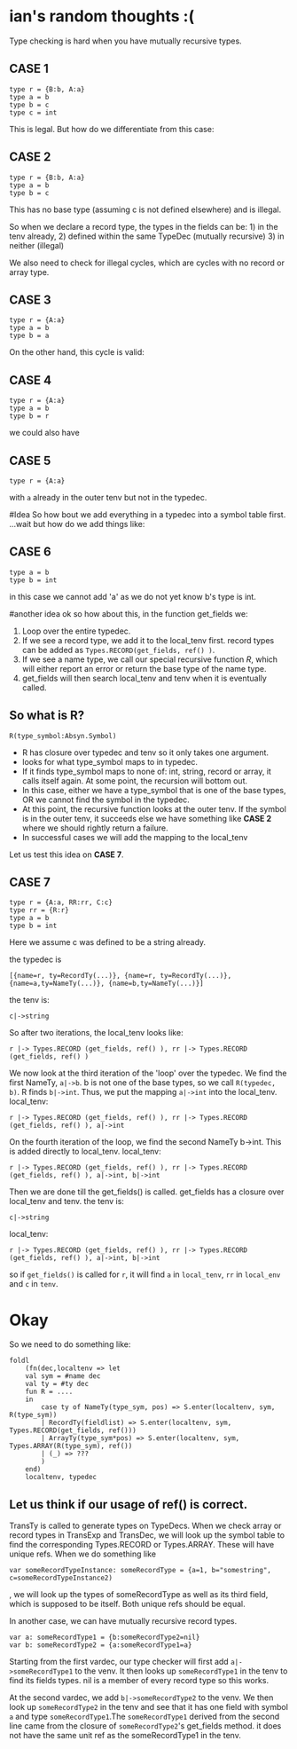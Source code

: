 # ian's random thoughts :(
Type checking is hard when you have mutually recursive types.

## CASE 1
```
type r = {B:b, A:a}
type a = b
type b = c
type c = int
```

This is legal. But how do we differentiate from this case:

## CASE 2
```
type r = {B:b, A:a}
type a = b
type b = c
```
This has no base type (assuming c is not defined elsewhere) and is illegal.

So when we declare a record type, the types in the fields can be: 1) in the tenv already, 2) defined within the same TypeDec (mutually recursive) 3) in neither (illegal)

We also need to check for illegal cycles, which are cycles with no record or array type.
## CASE 3
```
type r = {A:a}
type a = b
type b = a
```

On the other hand, this cycle is valid:
## CASE 4
```
type r = {A:a}
type a = b
type b = r
```
we could also have
## CASE 5
```
type r = {A:a}
```
with `a` already in the outer tenv but not in the typedec.

#Idea
So how bout we add everything in a typedec into a symbol table first.
...wait but how do we add things like:
## CASE 6
```
type a = b
type b = int
```

in this case we cannot add 'a' as we do not yet know b's type is int.

#another idea
ok so how about this, in the function get_fields we:
1. Loop over the entire typedec.
2. If we see a record type, we add it to the local_tenv first. record types can be added as `Types.RECORD(get_fields, ref() )`.
2. If we see a name type, we call our special recursive function *R*, which will either report an error or return the base type of the name type.
3. get_fields will then search local_tenv and tenv when it is eventually called.

## So what is R?

```
R(type_symbol:Absyn.Symbol)
``` 
- R has closure over typedec and tenv so it only takes one argument.
- looks for what type_symbol maps to in typedec.
- If it finds type_symbol maps to none of: int, string, record or array, it calls itself again. At some point, the recursion will bottom out.
- In this case, either we have a type_symbol that is one of the base types, OR we cannot find the symbol in the typedec.
- At this point, the recursive function looks at the outer tenv. If the symbol is in the outer tenv, it succeeds else we have something like **CASE 2** where we should rightly return a failure.
- In successful cases we will add the mapping to the local_tenv 

Let us test this idea on **CASE 7**.

## CASE 7
```
type r = {A:a, RR:rr, C:c}
type rr = {R:r}
type a = b
type b = int
```
Here we assume c was defined to be a string already.

the typedec is
```
[{name=r, ty=RecordTy(...)}, {name=r, ty=RecordTy(...)}, {name=a,ty=NameTy(...)}, {name=b,ty=NameTy(...)}]
```

the tenv is:
```
c|->string
```

So after two iterations, the local_tenv looks like:
```
r |-> Types.RECORD (get_fields, ref() ), rr |-> Types.RECORD (get_fields, ref() )
```
We now look at the third iteration of the 'loop' over the typedec. We find the first NameTy, `a|->b`. b is not one of the base types, so we call `R(typedec, b)`. R finds `b|->int`. Thus, we put the mapping `a|->int` into the local_tenv.
local_tenv:
```
r |-> Types.RECORD (get_fields, ref() ), rr |-> Types.RECORD (get_fields, ref() ), a|->int
```
On the fourth iteration of the loop, we find the second NameTy b->int. This is added directly to local_tenv.
local_tenv:
```
r |-> Types.RECORD (get_fields, ref() ), rr |-> Types.RECORD (get_fields, ref() ), a|->int, b|->int
```
Then we are done till the get_fields() is called. get_fields has a closure over local_tenv and tenv.
the tenv is:
```
c|->string
```
local_tenv:
```
r |-> Types.RECORD (get_fields, ref() ), rr |-> Types.RECORD (get_fields, ref() ), a|->int, b|->int
```
so if `get_fields()` is called for `r`, it will find `a` in `local_tenv`, `rr` in `local_env` and `c` in `tenv`.

# Okay
So we need to do something like:
```
foldl
    (fn(dec,localtenv => let
    val sym = #name dec
    val ty = #ty dec
    fun R = ....
    in
        case ty of NameTy(type_sym, pos) => S.enter(localtenv, sym, R(type_sym))
        | RecordTy(fieldlist) => S.enter(localtenv, sym, Types.RECORD(get_fields, ref())) 
        | ArrayTy(type_sym*pos) => S.enter(localtenv, sym, Types.ARRAY(R(type_sym), ref())
        | (_) => ???
        )
    end)
    localtenv, typedec
```
## Let us think if our usage of ref() is correct.
TransTy is called to generate types on TypeDecs. When we check array or record types in TransExp and TransDec, we will look up the symbol table to find the corresponding Types.RECORD or Types.ARRAY. These will have unique refs. When we do something like
```
var someRecordTypeInstance: someRecordType = {a=1, b="somestring", c=someRecordTypeInstance2)
```
, we will look up the types of someRecordType as well as its third field, which is supposed to be itself. Both unique refs should be equal.

In another case, we can have mutually recursive record types. 
```
var a: someRecordType1 = {b:someRecordType2=nil}
var b: someRecordType2 = {a:someRecordType1=a}
```
Starting from the first vardec, our type checker will first add `a|->someRecordType1` to the venv. It then looks up `someRecordType1` in the tenv to find its fields types. nil is a member of every record type so this works. 

At the second vardec, we add `b|->someRecordType2` to the venv. We then look up `someRecordType2` in the tenv and see that it has one field with symbol `a` and type `someRecordType1`.The `someRecordType1` derived from the second line came from the closure of `someRecordType2`'s get_fields method. it does not have the same unit ref as the someRecordType1 in the tenv. 
